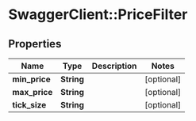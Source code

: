 # SwaggerClient::PriceFilter

## Properties
Name | Type | Description | Notes
------------ | ------------- | ------------- | -------------
**min_price** | **String** |  | [optional] 
**max_price** | **String** |  | [optional] 
**tick_size** | **String** |  | [optional] 


